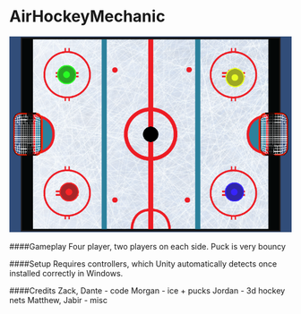 AirHockeyMechanic
=================

![readme image][1]

####Gameplay
Four player, two players on each side. Puck is very bouncy

####Setup
Requires controllers, which Unity automatically detects once installed correctly in Windows.

####Credits
Zack, Dante - code
Morgan - ice + pucks
Jordan - 3d hockey nets
Matthew, Jabir - misc


  [1]: https://raw.githubusercontent.com/GameMakersUnion/AirHockeyMechanic/master/README.png


